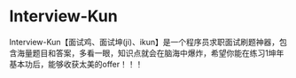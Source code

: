 # Interview-Kun
Interview-Kun【面试鸡、面试坤(ji)、ikun】是一个程序员求职面试刷题神器，包含海量题目和答案，多看一眼，知识点就会在脑海中爆炸，希望你能在练习1坤年基本功后，能够收获太美的offer！！！
